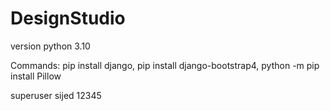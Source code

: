 # DesignStudio

version python 3.10

Commands: pip install django, pip install django-bootstrap4, python -m pip install Pillow

superuser sijed 12345

